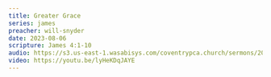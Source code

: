 ```yaml
---
title: Greater Grace
series: james
preacher: will-snyder
date: 2023-08-06
scripture: James 4:1-10
audio: https://s3.us-east-1.wasabisys.com/coventrypca.church/sermons/2023.08.06A%20Greater%20Grace%20-%20Will%20Snyder.mp3
video: https://youtu.be/lyHeKDqJAYE
---
```

